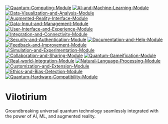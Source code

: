 [![Quantum-Computing-Module](https://clarifai.com/api/kosasih/Vilotirium/modules/Quantum-Computing-Module/badge)](https://clarifai.com/kosasih/Vilotirium/modules/Quantum-Computing-Module)
[![AI-and-Machine-Learning-Module](https://clarifai.com/api/kosasih/Vilotirium/modules/AI-and-Machine-Learning-Module/badge)](https://clarifai.com/kosasih/Vilotirium/modules/AI-and-Machine-Learning-Module)
[![Data-Visualization-and-Analysis-Module](https://clarifai.com/api/kosasih/Vilotirium/modules/Data-Visualization-and-Analysis-Module/badge)](https://clarifai.com/kosasih/Vilotirium/modules/Data-Visualization-and-Analysis-Module)
[![Augmented-Reality-Interface-Module](https://clarifai.com/api/kosasih/Vilotirium/modules/Augmented-Reality-Interface-Module/badge)](https://clarifai.com/kosasih/Vilotirium/modules/Augmented-Reality-Interface-Module)
[![Data-Input-and-Management-Module](https://clarifai.com/api/kosasih/Vilotirium/modules/Data-Input-and-Management-Module/badge)](https://clarifai.com/kosasih/Vilotirium/modules/Data-Input-and-Management-Module)
[![User-Interface-and-Experience-Module](https://clarifai.com/api/kosasih/Vilotirium/modules/User-Interface-and-Experience-Module/badge)](https://clarifai.com/kosasih/Vilotirium/modules/User-Interface-and-Experience-Module)
[![Integration-and-Connectivity-Module](https://clarifai.com/api/kosasih/Vilotirium/modules/Integration-and-Connectivity-Module/badge)](https://clarifai.com/kosasih/Vilotirium/modules/Integration-and-Connectivity-Module)
[![Security-and-Authentication-Module](https://clarifai.com/api/kosasih/Vilotirium/modules/Security-and-Authentication-Module/badge)](https://clarifai.com/kosasih/Vilotirium/modules/Security-and-Authentication-Module)
[![Documentation-and-Help-Module](https://clarifai.com/api/kosasih/Vilotirium/modules/Documentation-and-Help-Module/badge)](https://clarifai.com/kosasih/Vilotirium/modules/Documentation-and-Help-Module)
[![Feedback-and-Improvement-Module](https://clarifai.com/api/kosasih/Vilotirium/modules/Feedback-and-Improvement-Module/badge)](https://clarifai.com/kosasih/Vilotirium/modules/Feedback-and-Improvement-Module)
[![Simulation-and-Experimentation-Module](https://clarifai.com/api/kosasih/Vilotirium/modules/Simulation-and-Experimentation-Module/badge)](https://clarifai.com/kosasih/Vilotirium/modules/Simulation-and-Experimentation-Module)
[![Collaboration-and-Sharing-Module](https://clarifai.com/api/kosasih/Vilotirium/modules/Collaboration-and-Sharing-Module/badge)](https://clarifai.com/kosasih/Vilotirium/modules/Collaboration-and-Sharing-Module)
[![Quantum-Gameification-Module](https://clarifai.com/api/kosasih/Vilotirium/modules/Quantum-Gameification-Module/badge)](https://clarifai.com/kosasih/Vilotirium/modules/Quantum-Gameification-Module)
[![Real-world-Integration-Module](https://clarifai.com/api/kosasih/Vilotirium/modules/Real-world-Integration-Module/badge)](https://clarifai.com/kosasih/Vilotirium/modules/Real-world-Integration-Module)
[![Natural-Language-Processing-Module](https://clarifai.com/api/kosasih/Vilotirium/modules/Natural-Language-Processing-Module/badge)](https://clarifai.com/kosasih/Vilotirium/modules/Natural-Language-Processing-Module)
[![Customization-and-Extension-Module](https://clarifai.com/api/kosasih/Vilotirium/modules/Customization-and-Extension-Module/badge)](https://clarifai.com/kosasih/Vilotirium/modules/Customization-and-Extension-Module)
[![Ethics-and-Bias-Detection-Module](https://clarifai.com/api/kosasih/Vilotirium/modules/Ethics-and-Bias-Detection-Module/badge)](https://clarifai.com/kosasih/Vilotirium/modules/Ethics-and-Bias-Detection-Module)
[![Quantum-Hardware-Compatibility-Module](https://clarifai.com/api/kosasih/Vilotirium/modules/Quantum-Hardware-Compatibility-Module/badge)](https://clarifai.com/kosasih/Vilotirium/modules/Quantum-Hardware-Compatibility-Module)

# Vilotirium
Groundbreaking universal quantum technology seamlessly integrated with the power of AI, ML, and augmented reality. 
